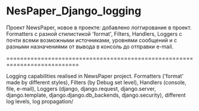 # NesPaper_Django_logging

 Проект NewsPaper, новое в проекте: добавлено логгирование в проект.
 Formatters с разной стилистикой 'format', Filters, Handlers, Loggers с почти всеми возможными источниками, 
 уровнями сообщений и с разными назначениями от вывода в консоль до отправки e-mail.
 
===========================================================================

Logging capabilities realised in NewsPaper project.
Formatters ('format' made by different styles), Filters (by Debug set level), 
Handlers (console, file, e-mail), Loggers (django, django.request, django.server, django.template, 
django.django.db_backends, django.security), different log levels, log propagation/
